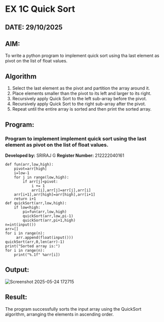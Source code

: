 # EX 1C Quick Sort
## DATE: 29/10/2025
## AIM:
To write a python program to implement quick sort using tha last element as pivot on the list of float values.

## Algorithm
1. Select the last element as the pivot and partition the array around it.
2. Place elements smaller than the pivot to its left and larger to its right.
3. Recursively apply Quick Sort to the left sub-array before the pivot.
4. Recursively apply Quick Sort to the right sub-array after the pivot. 
5. Repeat until the entire array is sorted and then print the sorted array.   

## Program:

### Program to implement implement quick sort using the last element as pivot on the list of float values.
**Developed by:** SRIRAJ G 
**Register Number:** 212222040161
```
def fun(arr,low,high):
    pivot=arr[high]
    i=low-1
    for j in range(low,high):
        if arr[j]<pivot:
            i += 1
            arr[i],arr[j]=arr[j],arr[i]
    arr[i+1],arr[high]=arr[high],arr[i+1]
    return i+1
def quickSort(arr,low,high):
    if low<high:
        pi=fun(arr,low,high)
        quickSort(arr,low,pi-1)
        quickSort(arr,pi+1,high)
n=int(input())
arr=[]
for i in range(n):
     arr.append(float(input())) 
quickSort(arr,0,len(arr)-1)
print("Sorted array is:")
for i in range(n):
    print("%.1f" %arr[i])
```
## Output:
![Screenshot 2025-05-24 172715](https://github.com/user-attachments/assets/b78926e9-edd1-41f3-9f5e-96669af82150)

## Result:
The program successfully sorts the input array using the QuickSort algorithm, arranging the elements in ascending order.
